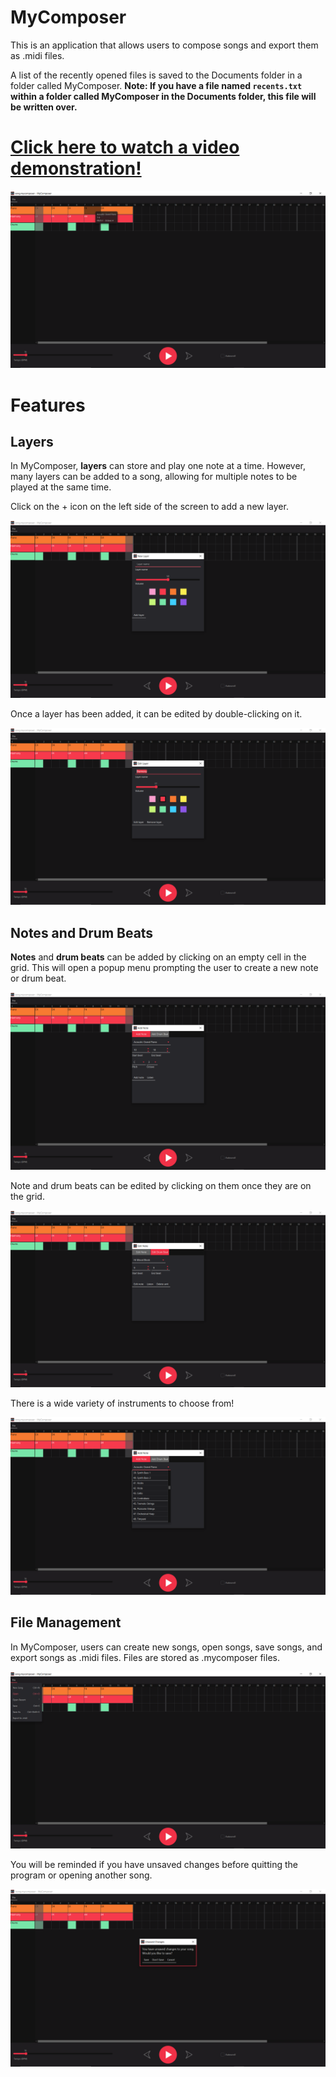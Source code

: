 # MyComposer
This is an application that allows users to compose songs and export them as .midi files.

A list of the recently opened files is saved to the Documents folder in a folder called MyComposer.
**Note: If you have a file named `recents.txt` within a folder called MyComposer in the Documents folder, this file will be written over.**

# [Click here to watch a video demonstration!](https://drive.google.com/file/d/1sFEdAhu_VyUBTONTRXexkXhrX3o6vzk4/view?usp=sharing)

![MyCalendar](https://github.com/Julia-Lachenauer/MyComposer/blob/main/media/Main_Screen.png)

# Features

## Layers

In MyComposer, **layers** can store and play one note at a time. However, many layers can be added to a song, allowing for multiple notes to be played at the same time.

Click on the + icon on the left side of the screen to add a new layer.

![Add Layer](https://github.com/Julia-Lachenauer/MyComposer/blob/main/media/Add_Layer.png)

Once a layer has been added, it can be edited by double-clicking on it.

![Edit Layer](https://github.com/Julia-Lachenauer/MyComposer/blob/main/media/Edit_Layer.png)

## Notes and Drum Beats

**Notes** and **drum beats** can be added by clicking on an empty cell in the grid. This will open a popup menu prompting the user to create a new note or drum beat.

![Add Note](https://github.com/Julia-Lachenauer/MyComposer/blob/main/media/Add_Note.png)

Note and drum beats can be edited by clicking on them once they are on the grid.

![Edit Drum Beat](https://github.com/Julia-Lachenauer/MyComposer/blob/main/media/Edit_Drum.png)

There is a wide variety of instruments to choose from!

![Choose_Instrument](https://github.com/Julia-Lachenauer/MyComposer/blob/main/media/Choose_Instrument.png)

## File Management

In MyComposer, users can create new songs, open songs, save songs, and export songs as .midi files. Files are stored as .mycomposer files.

![File Menu](https://github.com/Julia-Lachenauer/MyComposer/blob/main/media/File_Menu.png)

You will be reminded if you have unsaved changes before quitting the program or opening another song.

![Unsaved Changes](https://github.com/Julia-Lachenauer/MyComposer/blob/main/media/Unsaved_Changes.png)
